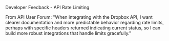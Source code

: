 Developer Feedback - API Rate Limiting

From API User Forum:
"When integrating with the Dropbox API, I want clearer documentation and more predictable behavior regarding rate limits, perhaps with specific headers returned indicating current status, so I can build more robust integrations that handle limits gracefully." 